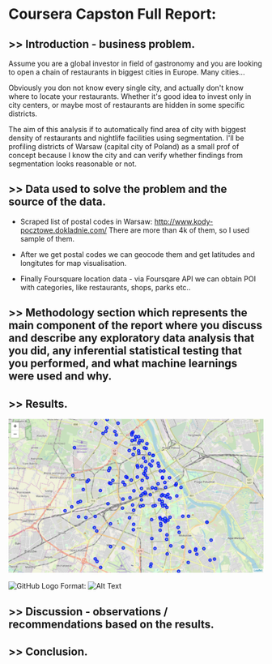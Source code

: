 # Coursera Capston Full Report:

## >> Introduction - business problem.

Assume you are a global investor in field of gastronomy and you are looking to open a chain of restaurants in biggest cities in Europe. Many cities...

Obviously you don not know every single city, and actually don't know where to locate your restaurants. Whether it's good idea to invest only in city centers, or maybe most of restaurants are hidden in some specific districts.

The aim of this analysis if to automatically find area of city with biggest density of restaurants and nightlife facilities using segmentation. I'll be profiling districts of Warsaw (capital city of Poland) as a small prof of concept because I know the city and can verify whether findings from segmentation looks reasonable or not.


## >> Data used to solve the problem and the source of the data.

* Scraped list of postal codes in Warsaw: http://www.kody-pocztowe.dokladnie.com/ There are more than 4k of them, so I used sample of them.

* After we get postal codes we can geocode them and get latitudes and longitutes for map visualisation.

* Finally Foursquare location data - via Foursqare API we can obtain POI with categories, like restaurants, shops, parks etc..

## >> Methodology section which represents the main component of the report where you discuss and describe any exploratory data analysis that you did, any inferential statistical testing that you performed, and what machine learnings were used and why.


## >> Results.

![map1](https://github.com/mar-szymel/Coursera_Capstone/blob/master/files/map1.png)

![GitHub Logo](/images/logo.png)
Format: ![Alt Text](url)

## >> Discussion - observations / recommendations based on the results.


## >> Conclusion.

